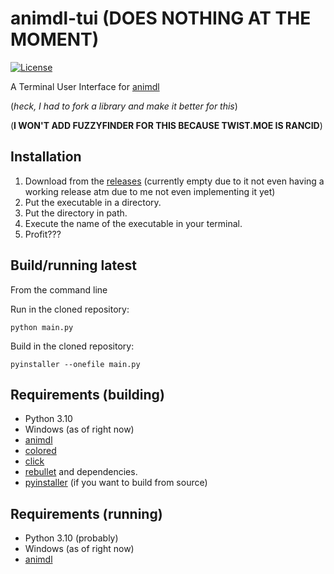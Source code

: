 # animdl-tui (DOES NOTHING AT THE MOMENT)

[![License](https://img.shields.io/github/license/h4rldev/animdl-tui?style=flat-square)](https://github.com/H4rldev/animdl-tui/blob/main/LICENSE)

A Terminal User Interface for [animdl](https://github.com/justfoolingaround/animdl)

(_heck, I had to fork a library and make it better for this_)

(__I WON'T ADD FUZZYFINDER FOR THIS BECAUSE TWIST.MOE IS RANCID__)

## Installation

1. Download from the [releases](https://github.com/h4rldev/animdl-tui/releases) (currently empty due to it not even having a working release atm due to me not even implementing it yet)
2. Put the executable in a directory.
3. Put the directory in path.
4. Execute the name of the executable in your terminal.
5. Profit???

## Build/running latest

From the command line

Run in the cloned repository:

`python main.py`

Build in the cloned repository:

`pyinstaller --onefile main.py`

## Requirements (building)

- Python 3.10
- Windows (as of right now)
- [animdl](https://github.com/justfoolingaround/animdl)
- [colored](https://pypi.org/project/colored/)
- [click](https://pypi.org/project/click/)
- [rebullet](https://pypi.org/project/rebullet) and dependencies.
- [pyinstaller](https://pyinstaller.org/en/stable/) (if you want to build from source)

## Requirements (running)

- Python 3.10 (probably)
- Windows (as of right now)
- [animdl](https://github.com/justfoolingaround/animdl)
